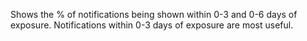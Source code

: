 Shows the % of notifications being shown within 0-3 and 0-6 days of exposure. Notifications within 0-3 days of exposure are most useful. 
